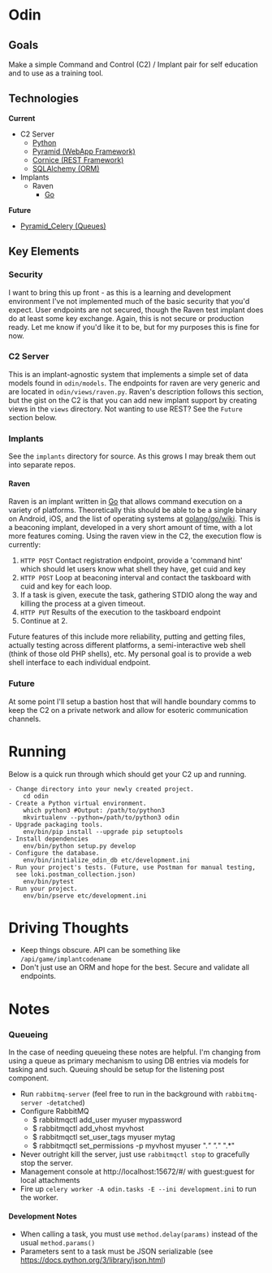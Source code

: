 # Odin

## Goals

Make a simple Command and Control (C2) / Implant pair for self education and to use as a training tool.

## Technologies

**Current**
  - C2 Server
    - [Python](https://www.python.org/)
    - [Pyramid (WebApp Framework)](https://trypyramid.com/)
    - [Cornice (REST Framework)](https://cornice.readthedocs.io/en/latest/)
    - [SQLAlchemy (ORM)](http://www.sqlalchemy.org/)
  - Implants
    - Raven
      - [Go](https://golang.org/)

**Future**
  - [Pyramid_Celery (Queues)](https://github.com/sontek/pyramid_celery)

## Key Elements

### Security
I want to bring this up front - as this is a learning and development environment I've not implemented much of the basic
security that you'd expect.  User endpoints are not secured, though the Raven test implant does do at least some key
exchange.  Again, this is not secure or production ready.  Let me know if you'd like it to be, but for my purposes this
is fine for now.

### C2 Server

This is an implant-agnostic system that implements a simple set of data models found in `odin/models`.  The endpoints
for raven are very generic and are located in `odin/views/raven.py`.  Raven's description follows this section, but the
gist on the C2 is that you can add new implant support by creating views in the `views` directory.  Not wanting to use
REST? See the `Future` section below.

### Implants

See the `implants` directory for source.  As this grows I may break them out into separate repos.

#### Raven

Raven is an implant written in [Go](https://golang.org) that allows command execution on a variety of platforms.
Theoretically this should be able to be a single binary on Android, iOS, and the list of operating systems at 
[golang/go/wiki](https://github.com/golang/go/wiki/MinimumRequirements).  This is a beaconing implant, developed in a
very short amount of time, with a lot more features coming.  Using the raven view in the C2, the execution flow is 
currently:

  1. `HTTP POST` Contact registration endpoint, provide a 'command hint' which should let users know what shell they
  have, get cuid and key
  2. `HTTP POST` Loop at beaconing interval and contact the taskboard with cuid and key for each loop.
  3. If a task is given, execute the task, gathering STDIO along the way and killing the process at a given timeout.
  4. `HTTP PUT` Results of the execution to the taskboard endpoint
  5. Continue at 2. 
  
Future features of this include more reliability, putting and getting files, actually testing across different 
platforms, a semi-interactive web shell (think of those old PHP shells), etc.  My personal goal is to provide a web
shell interface to each individual endpoint.

### Future
At some point I'll setup a bastion host that will handle boundary comms to keep the C2 on a private network and allow
for esoteric communication channels.
  
# Running
Below is a quick run through which should get your C2 up and running.

```
- Change directory into your newly created project.
    cd odin
- Create a Python virtual environment.
    which python3 #Output: /path/to/python3
    mkvirtualenv --python=/path/to/python3 odin
- Upgrade packaging tools.
    env/bin/pip install --upgrade pip setuptools
- Install dependencies
    env/bin/python setup.py develop
- Configure the database.
    env/bin/initialize_odin_db etc/development.ini
- Run your project's tests. (Future, use Postman for manual testing, 
  see loki.postman_collection.json)
    env/bin/pytest
- Run your project.
    env/bin/pserve etc/development.ini
```

# Driving Thoughts
  - Keep things obscure.  API can be something like `/api/game/implantcodename`
  - Don't just use an ORM and hope for the best. Secure and validate all endpoints.

# Notes

### Queueing
In the case of needing queueing these notes are helpful.  I'm changing from using a queue as primary mechanism to using
DB entries via models for tasking and such. Queuing should be setup for the listening post component.

  - Run `rabbitmq-server` (feel free to run in the background with `rabbitmq-server -detatched`)
  - Configure RabbitMQ
    - $ rabbitmqctl add_user myuser mypassword
    - $ rabbitmqctl add_vhost myvhost
    - $ rabbitmqctl set_user_tags myuser mytag
    - $ rabbitmqctl set_permissions -p myvhost myuser ".*" ".*" ".*"
  - Never outright kill the server, just use `rabbitmqctl stop` to gracefully stop the server.
  - Management console at http://localhost:15672/#/  with guest:guest for local attachments
  - Fire up `celery worker -A odin.tasks -E --ini development.ini` to run the worker.

#### Development Notes
  
  - When calling a task, you must use `method.delay(params)` instead of the usual `method.params()`
  - Parameters sent to a task must be JSON serializable (see https://docs.python.org/3/library/json.html)
